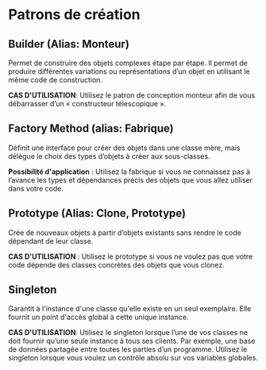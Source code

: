# Patrons de création

## Builder (Alias: Monteur)

Permet de construire des objets complexes étape par étape. Il permet de produire différentes variations ou représentations d’un objet en utilisant le même code de construction.

**CAS D'UTILISATION**: Utilisez le patron de conception monteur afin de vous débarrasser d’un « constructeur télescopique ».


## Factory Method (alias: Fabrique)

Définit une interface pour créer des objets dans une classe mère, mais délègue le choix des types d’objets à créer aux sous-classes.

**Possibilité d'application** :  Utilisez la fabrique si vous ne connaissez pas à l’avance les types et dépendances précis des objets que vous allez utiliser dans votre code.

## Prototype (Alias: Clone, Prototype)

Crée de nouveaux objets à partir d’objets existants sans rendre le code dépendant de leur classe.

**CAS D'UTILISATION** : Utilisez le prototype si vous ne voulez pas que votre code dépende des classes concrètes des objets que vous clonez.


## Singleton

Garantit à l'instance d'une classe qu'elle existe en un seul exemplaire. Elle fournit un point d'accès global à cette unique instance.

**CAS D'UTILISATION**: Utilisez le singleton lorsque l’une de vos classes ne doit fournir qu’une seule instance à tous ses clients. Par exemple, une base
de données partagée entre toutes les parties d’un programme. Utilisez le singleton lorsque vous voulez un contrôle absolu
sur vos variables globales.





